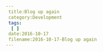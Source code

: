 ```yaml
---
 title:Blog up again
 category:Development
 tags:
  [ ]
 date:2016-10-17
 filename:2016-10-17-Blog up again
---
```


